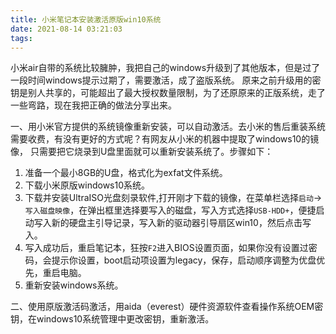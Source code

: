```yaml
---
title: 小米笔记本安装激活原版win10系统
date: 2021-08-14 03:21:03
tags:
---
```

小米air自带的系统比较臃肿，我把自己的windows升级到了其他版本，但是过了一段时间windows提示过期了，需要激活，成了盗版系统。
原来之前升级用的密钥是别人共享的，可能超出了最大授权数量限制，为了还原原来的正版系统，走了一些弯路，现在我把正确的做法分享出来。

一、用小米官方提供的系统镜像重新安装，可以自动激活。去小米的售后重装系统需要收费，有没有更好的方式呢？有网友从小米的机器中提取了windows10的镜像，
只需要把它烧录到U盘里面就可以重新安装系统了。步骤如下：
1. 准备一个最小8GB的U盘，格式化为exfat文件系统。
2. 下载小米原版windows10系统。
3. 下载并安装UltraISO光盘刻录软件,打开刚才下载的镜像，在菜单栏选择`启动`→`写入磁盘映像`，在弹出框里选择要写入的磁盘，写入方式选择`USB-HDD+`，便捷启动写入新的硬盘主引导记录，写入新的驱动器引导扇区win10，然后点击写入。
4. 写入成功后，重启笔记本，狂按`F2`进入BIOS设置页面，如果你没有设置过密码，会提示你设置，boot启动项设置为legacy，保存，启动顺序调整为优盘优先，重启电脑。
5. 重新安装windows系统。

二、使用原版激活码激活，用aida（everest）硬件资源软件查看操作系统OEM密钥，在windows10系统管理中更改密钥，重新激活。
